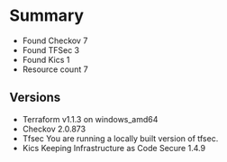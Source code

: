 # Summary

- Found Checkov 7
- Found TFSec 3
- Found Kics 1
- Resource count 7

## Versions

- Terraform v1.1.3 on windows_amd64
- Checkov 2.0.873
- Tfsec You are running a locally built version of tfsec.
- Kics Keeping Infrastructure as Code Secure 1.4.9
